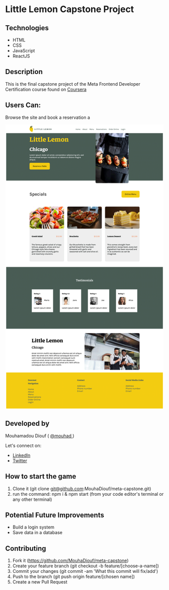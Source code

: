 # Little Lemon Capstone Project

## Technologies

-   HTML
-   CSS
-   JavaScript
-   ReactJS

## Description

This is the final capstone project of the Meta Frontend Developer Certification course found on <a href="https://www.coursera.org/professional-certificates/meta-front-end-developer" target="_blank">Coursera</a>

## Users Can:

Browse the site and book a reservation a

![screenshot](./src/icons_assets/LL_screenshot.png)

## Developed by

Mouhamadou Diouf ( <a href="https://github.com/MouhaDiouf"> @mouhad </a>)

Let's connect on:

-   <a href="https://www.linkedin.com/in/mouha-diouf/" target="_blank" > LinkedIn </a>
-   <a href="https://twitter.com/mouhamadiouf" target="_blank"> Twitter</a>

<!-- You can also check <a href="https://mouhadiouf.com/" target="_blank"> my portfolio </a> -->

## How to start the game

1. Clone it (git clone git@github.com:MouhaDiouf/meta-capstone.git)
2. run the command: npm i & npm start (from your code editor's terminal or any other terminal)

## Potential Future Improvements

-   Build a login system
-   Save data in a database

## Contributing

1. Fork it (https://github.com/MouhaDiouf/meta-capstone)
2. Create your feature branch (git checkout -b feature/[choose-a-name])
3. Commit your changes (git commit -am 'What this commit will fix/add')
4. Push to the branch (git push origin feature/[chosen name])
5. Create a new Pull Request

